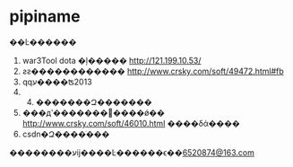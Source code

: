pipiname
========

��Ŀ������
 1. war3Tool dota �ļ�����  http://121.199.10.53/
 2. ƨƨ������������       http://www.crsky.com/soft/49472.html#fb
 3. qqע����ʦ2013       
 4. 4. �������Զ�������
 5. ���дʹ�������΢����ǿ�� http://www.crsky.com/soft/46010.html ����δά����
 6. csdn�Զ����ֹ���  
 
��������עĳ����Ŀ������ϵ��6520874@163.com
